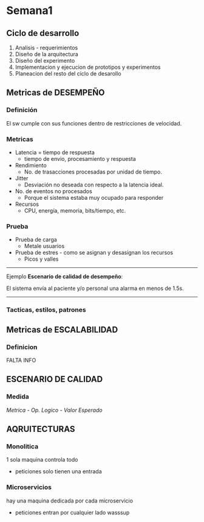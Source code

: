 # Semana1
## Ciclo de desarrollo

1. Analisis - requerimientos
2. Diseño de la arquitectura
3. Diseño del experimento
4. Implementacion y ejecucion de prototipos y experimentos
5. Planeacion del resto del ciclo de desarollo

## Metricas de DESEMPEÑO
### Definición
El sw cumple con sus funciones dentro de restricciones de velocidad.
### Metricas
- Latencia = tiempo de respuesta
  - tiempo de envio, procesamiento y respuesta
- Rendimiento
  - No. de trasacciones procesadas por unidad de tiempo.
- Jitter  
  - Desviación no deseada con respecto a la latencia ideal.
- No. de eventos no procesados
  - Porque el sistema estaba muy ocupado para responder
- Recursos
  - CPU, energía, memoria, bits/tiempo, etc.

### Prueba
- Prueba de carga
    - Metale usuarios
- Prueba de estres - como se asignan y desasignan los recursos
  - Picos y valles
----
Ejemplo **Escenario de calidad de desempeño**:

El sistema envía al paciente y/o personal una alarma en menos de 1.5s.

----
### Tacticas, estilos, patrones

## Metricas de **ESCALABILIDAD**
### Definicion
FALTA INFO

## ESCENARIO DE CALIDAD
### Medida
*Metrica - Op. Logico - Valor Esperado*

## AQRUITECTURAS
### Monolitica
1 sola maquina controla todo
- peticiones solo tienen una entrada
### Microservicios
hay una maquina dedicada por cada microservicio
- peticiones entran por cualquier lado
wasssup
